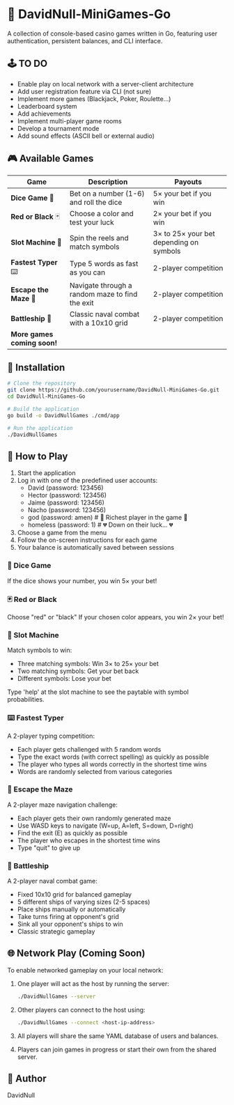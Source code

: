 # 🎲 DavidNull-MiniGames-Go

A collection of console-based casino games written in Go, featuring user authentication, persistent balances, and CLI interface.

## 🕹️ TO DO

- Enable play on local network with a server-client architecture
- Add user registration feature via CLI (not sure)
- Implement more games (Blackjack, Poker, Roulette...)
- Leaderboard system 
- Add achievements 
- Implement multi-player game rooms
- Develop a tournament mode 
- Add sound effects (ASCII bell or external audio)

## 🎮 Available Games

| Game | Description | Payouts |
|------|-------------|---------|
| **Dice Game** 🎲 | Bet on a number (1-6) and roll the dice | 5× your bet if you win |
| **Red or Black** 🃏 | Choose a color and test your luck | 2× your bet if you win |
| **Slot Machine** 🎰 | Spin the reels and match symbols | 3× to 25× your bet depending on symbols |
| **Fastest Typer** ⌨️ | Type 5 words as fast as you can | 2-player competition |
| **Escape the Maze** 🧭 | Navigate through a random maze to find the exit | 2-player competition |
| **Battleship** 🚢 | Classic naval combat with a 10x10 grid | 2-player competition |
| **More games coming soon!** | | |

## 💾 Installation

```bash
# Clone the repository
git clone https://github.com/yourusername/DavidNull-MiniGames-Go.git
cd DavidNull-MiniGames-Go

# Build the application
go build -o DavidNullGames ./cmd/app

# Run the application
./DavidNullGames
```

## 🎯 How to Play

1. Start the application
2. Log in with one of the predefined user accounts:
   - David (password: 123456)
   - Hector (password: 123456)
   - Jaime (password: 123456)
   - Nacho (password: 123456)
   - god (password: amen)      # 🤑 Richest player in the game 🤑
   - homeless (password: 1)     # 💔 Down on their luck... 💔
3. Choose a game from the menu
4. Follow the on-screen instructions for each game
5. Your balance is automatically saved between sessions

### 🎲 Dice Game

If the dice shows your number, you win 5× your bet!

### 🃏 Red or Black

Choose "red" or "black"
If your chosen color appears, you win 2× your bet!

### 🎰 Slot Machine

Match symbols to win:
   - Three matching symbols: Win 3× to 25× your bet
   - Two matching symbols: Get your bet back
   - Different symbols: Lose your bet

Type 'help' at the slot machine to see the paytable with symbol probabilities.

### ⌨️ Fastest Typer

A 2-player typing competition:
   - Each player gets challenged with 5 random words
   - Type the exact words (with correct spelling) as quickly as possible
   - The player who types all words correctly in the shortest time wins
   - Words are randomly selected from various categories

### 🧭 Escape the Maze

A 2-player maze navigation challenge:
   - Each player gets their own randomly generated maze
   - Use WASD keys to navigate (W=up, A=left, S=down, D=right)
   - Find the exit (E) as quickly as possible
   - The player who escapes in the shortest time wins
   - Type "quit" to give up

### 🚢 Battleship

A 2-player naval combat game:
   - Fixed 10x10 grid for balanced gameplay
   - 5 different ships of varying sizes (2-5 spaces)
   - Place ships manually or automatically
   - Take turns firing at opponent's grid
   - Sink all your opponent's ships to win
   - Classic strategic gameplay

## 🌐 Network Play (Coming Soon)

To enable networked gameplay on your local network:

1. One player will act as the host by running the server:
   ```bash
   ./DavidNullGames --server
   ```

2. Other players can connect to the host using:
   ```bash
   ./DavidNullGames --connect <host-ip-address>
   ```

3. All players will share the same YAML database of users and balances.

4. Players can join games in progress or start their own from the shared server.

## 🐰 Author

DavidNull


